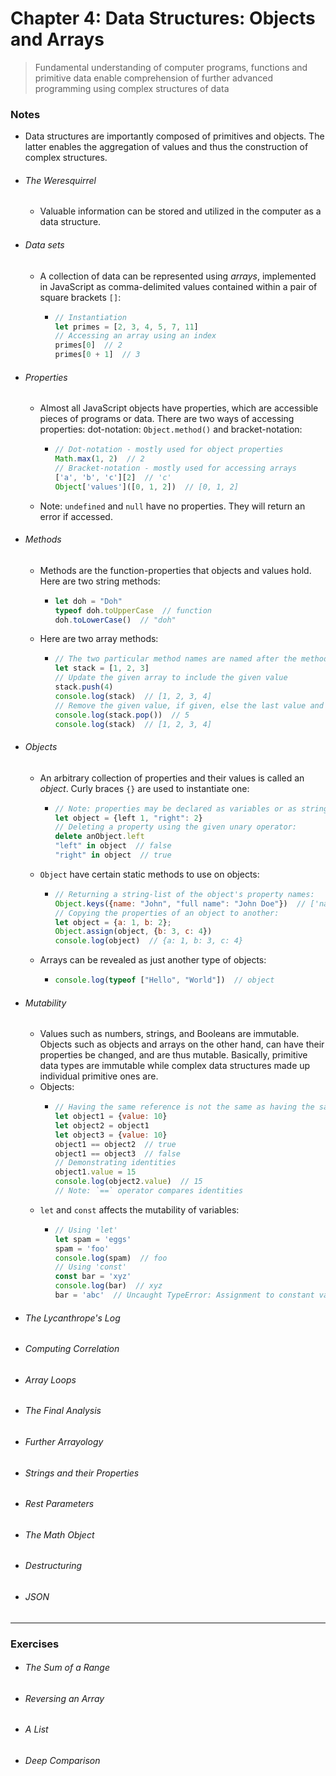 # Chapter 4: Data Structures: Objects and Arrays
> Fundamental understanding of computer programs, functions and primitive data enable comprehension of further advanced programming using complex structures of data

### Notes
- Data structures are importantly composed of primitives and objects. The latter enables the aggregation of values and thus the construction of complex structures.
- ###### The Weresquirrel
    - Valuable information can be stored and utilized in the computer as a data structure.
- ###### Data sets
    - A collection of data can be represented using *arrays*, implemented in JavaScript as comma-delimited values contained within a pair of square brackets `[]`:
        - ```js
          // Instantiation
          let primes = [2, 3, 4, 5, 7, 11]
          // Accessing an array using an index
          primes[0]  // 2
          primes[0 + 1]  // 3
          ```
- ###### Properties
    - Almost all JavaScript objects have properties, which are accessible pieces of programs or data. There are two ways of accessing properties: dot-notation: `Object.method()` and bracket-notation:
        - ```js
          // Dot-notation - mostly used for object properties
          Math.max(1, 2)  // 2
          // Bracket-notation - mostly used for accessing arrays
          ['a', 'b', 'c'][2]  // 'c'
          Object['values']([0, 1, 2])  // [0, 1, 2]
          ```
    - Note: `undefined` and `null` have no properties. They will return an error if accessed.
- ###### Methods
    - Methods are the function-properties that objects and values hold. Here are two string methods:
        - ```js
          let doh = "Doh"
          typeof doh.toUpperCase  // function
          doh.toLowerCase()  // "doh"
          ```
    - Here are two array methods:
        - ```js
          // The two particular method names are named after the methods used upon the traditional 'stack' data type.
          let stack = [1, 2, 3]
          // Update the given array to include the given value
          stack.push(4)
          console.log(stack)  // [1, 2, 3, 4]
          // Remove the given value, if given, else the last value and return it
          console.log(stack.pop())  // 5
          console.log(stack)  // [1, 2, 3, 4]
          ```
- ###### Objects
    - An arbitrary collection of properties and their values is called an *object*. Curly braces `{}` are used to instantiate one:
        - ```js
          // Note: properties may be declared as variables or as strings
          let object = {left 1, "right": 2}
          // Deleting a property using the given unary operator:
          delete anObject.left
          "left" in object  // false
          "right" in object  // true
          ```
    - `Object` have certain static methods to use on objects:
        - ```js
          // Returning a string-list of the object's property names:
          Object.keys({name: "John", "full name": "John Doe"})  // ['name', 'full name']
          // Copying the properties of an object to another:
          let object = {a: 1, b: 2};
          Object.assign(object, {b: 3, c: 4})
          console.log(object)  // {a: 1, b: 3, c: 4}
          ```
    - Arrays can be revealed as just another type of objects:
        - ```js
          console.log(typeof ["Hello", "World"])  // object
          ```
- ###### Mutability
    - Values such as numbers, strings, and Booleans are immutable. Objects such as objects and arrays on the other hand, can have their properties be changed, and are thus mutable. Basically, primitive data types are immutable while complex data structures made up individual primitive ones are.
    - Objects:
        - ```js
          // Having the same reference is not the same as having the same properties
          let object1 = {value: 10}
          let object2 = object1
          let object3 = {value: 10}
          object1 == object2  // true
          object1 == object3  // false
          // Demonstrating identities
          object1.value = 15
          console.log(object2.value)  // 15
          // Note: `==` operator compares identities
          ```
    - `let` and `const` affects the mutability of variables:
        - ```js
          // Using 'let'
          let spam = 'eggs'
          spam = 'foo'
          console.log(spam)  // foo
          // Using 'const'
          const bar = 'xyz'
          console.log(bar)  // xyz
          bar = 'abc'  // Uncaught TypeError: Assignment to constant variable
          ```
- ###### The Lycanthrope's Log
- ###### Computing Correlation
- ###### Array Loops
- ###### The Final Analysis
- ###### Further Arrayology
- ###### Strings and their Properties
- ###### Rest Parameters
- ###### The Math Object
- ###### Destructuring
- ###### JSON

---
### Exercises
- ###### The Sum of a Range
- ###### Reversing an Array
- ###### A List
- ###### Deep Comparison
